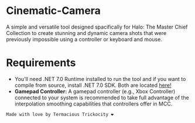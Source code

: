 # Cinematic-Camera
A simple and versatile tool designed spacifically for Halo: The Master Chief Collection to create stunning and dynamic camera shots that were previously impossible using a controller or keyboard and mouse.

# Requirements
- You'll need .NET 7.0 Runtime installed to run the tool and if you want to compile from source, install .NET 7.0 SDK. Both are located [here!](https://dotnet.microsoft.com/download/dotnet/7.0)
- **Gamepad Controller:** A gamepad controller (e.g., Xbox Controller) connected to your system is recommended to take full advantage of the interpolation smoothing capabilities that controllers offer in MCC.

`Made with love by Termacious Trickocity ❤️`
